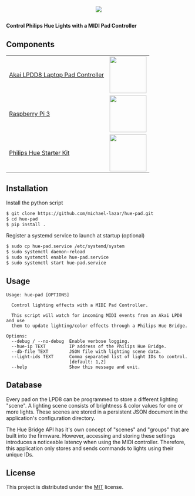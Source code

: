 # <p align="center"><img src="https://github.com/michael-lazar/hue-pad/blob/master/images/logo.png"></img></p>

**Control Philips Hue Lights with a MIDI Pad Controller**

Components
----------

<table>
  <tr>
    <td><a href="http://www.akaipro.com/products/pad-controllers/lpd-8">Akai LPDD8 Laptop Pad Controller</a></td>
    <td align="center"><img src="https://github.com/michael-lazar/hue-pad/blob/master/images/lpd8.png" height=100></img></td>
  </tr>
  <tr>
    <td><a href="https://www.raspberrypi.org/products/raspberry-pi-3-model-b/">Raspberry Pi 3</a></td>
    <td align="center"><img src="https://github.com/michael-lazar/hue-pad/blob/master/images/raspberry_pi_3.png" height=100></img></td>
  </tr>
  <tr>
    <td><a href="http://www2.meethue.com/en-us/p/046677456214">Philips Hue Starter Kit</a></td>
    <td align="center"><img src="https://github.com/michael-lazar/hue-pad/blob/master/images/hue_light.png" height=100></img></td>
  </tr>
</table>

Installation
------------

Install the python script

```bash
$ git clone https://github.com/michael-lazar/hue-pad.git
$ cd hue-pad
$ pip install .
```

Register a systemd service to launch at startup (optional)

```bash
$ sudo cp hue-pad.service /etc/systemd/system
$ sudo systemctl daemon-reload
$ sudo systemctl enable hue-pad.service
$ sudo systemctl start hue-pad.service
```

Usage
-----
```
Usage: hue-pad [OPTIONS]

  Control lighting effects with a MIDI Pad Controller.

  This script will watch for incoming MIDI events from an Akai LPD8 and use
  them to update lighting/color effects through a Philips Hue Bridge.

Options:
  --debug / --no-debug  Enable verbose logging.
  --hue-ip TEXT         IP address of the Philips Hue Bridge.
  --db-file TEXT        JSON file with lighting scene data.
  --light-ids TEXT      Comma separated list of light IDs to control.
                        [default: 1,2]
  --help                Show this message and exit.
```

Database
--------

Every pad on the LPD8 can be programmed to store a different lighting
"scene". A lighting scene consists of brightness & color values for
one or more lights. These scenes are stored in a persistent JSON
document in the application's configuration directory.

The Hue Bridge API has it's own concept of "scenes" and "groups" that
are built into the firmware. However, accessing and storing these
settings introduces a noticeable latency when using the MIDI controller.
Therefore, this application only stores and sends commands to lights
using their unique IDs.

License
-------

This project is distributed under the [MIT](https://github.com/michael-lazar/hue-pad/blob/master/LICENSE) license.

